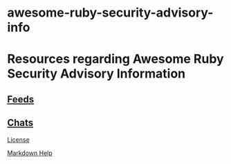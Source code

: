 # awesome-ruby-security-advisory-info

# Resources regarding Awesome Ruby Security Advisory Information

## [Feeds](Feeds)
## [Chats](Chats)

[License](MIT-LICENSE.md)

[Markdown Help](https://docs.github.com/en/get-started/writing-on-github/getting-started-with-writing-and-formatting-on-github/basic-writing-and-formatting-syntax)